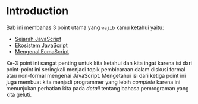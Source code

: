 # Introduction

Bab ini membahas 3 point utama yang ```wajib``` kamu ketahui yaitu:

* [Sejarah JavaScript](https://github.com/teknosains/Buku-Saku-JavaScript/blob/main/1%20-%20Introduction/1%20-%20Sejarah%20JavaScript.md)
* [Ekosistem JavaScript](https://github.com/teknosains/Buku-Saku-JavaScript/blob/main/1%20-%20Introduction/2%20-%20Ekosistem%20JavaScript.md)
* [Mengenal EcmaScript](https://github.com/teknosains/Buku-Saku-JavaScript/blob/main/1%20-%20Introduction/3%20-%20Mengenal%20Ecmascript.md)

Ke-3 point ini sangat penting untuk kita ketahui dan kita ingat karena isi dari point-point ini seringkali menjadi topik pembicaraan dalam diskusi formal atau non-formal mengenai JavaScript.
Mengetahui isi dari ketiga point ini juga membuat kita menjadi programmer yang lebih _complete_ karena ini menunjukan perhatian kita pada _detail_ tentang bahasa pemrograman yang kita geluti.  
